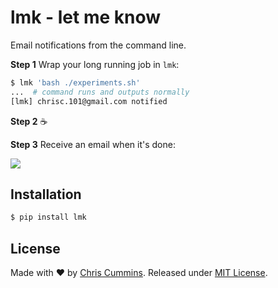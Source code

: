 # lmk - let me know

Email notifications from the command line.

**Step 1** Wrap your long running job in `lmk`:

```sh
$ lmk 'bash ./experiments.sh'
...  # command runs and outputs normally
[lmk] chrisc.101@gmail.com notified
```

**Step 2** ☕

**Step 3** Receive an email when it's done:

![](demo.png)

## Installation
```sh
$ pip install lmk
```

## License

Made with ♥ by [Chris Cummins](http://chriscummins.cc). Released under [MIT License](https://tldrlegal.com/license/mit-license).
